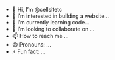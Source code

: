 - 👋 Hi, I’m @cellsitetc
- 👀 I’m interested in building a website...
- 🌱 I’m currently learning code...
- 💞️ I’m looking to collaborate on ...
- 📫 How to reach me ...
- 😄 Pronouns: ...
- ⚡ Fun fact: ...

<!---
cellsitetc/cellsitetc is a ✨ special ✨ repository because its `README.md` (this file) appears on your GitHub profile.
You can click the Preview link to take a look at your changes.
--->
